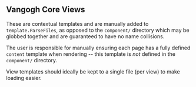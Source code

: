 Vangogh Core Views
----

These are contextual templates and are manually added to `template.ParseFiles`,
as opposed to the `component/` directory which may be globbed together and
are guaranteed to have no name collisions.

The user is responsible for manually ensuring each page has a fully defined
`content` template when rendering -- this template is *not* defined in the
`component/` directory.

View templates should ideally be kept to a single file (per view) to make
loading easier.

